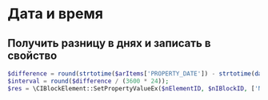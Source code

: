 # Дата и время
##	Получить разницу в днях и записать в свойство
```php
$difference = round(strtotime($arItems['PROPERTY_DATE']) - strtotime(date(Y-m-d)));
$interval = round($difference / (3600 * 24));
$res = \CIBlockElement::SetPropertyValueEx($nElementID, $nIBlockID, ['NOSTALOS_DNEY' => $interval]);
```
